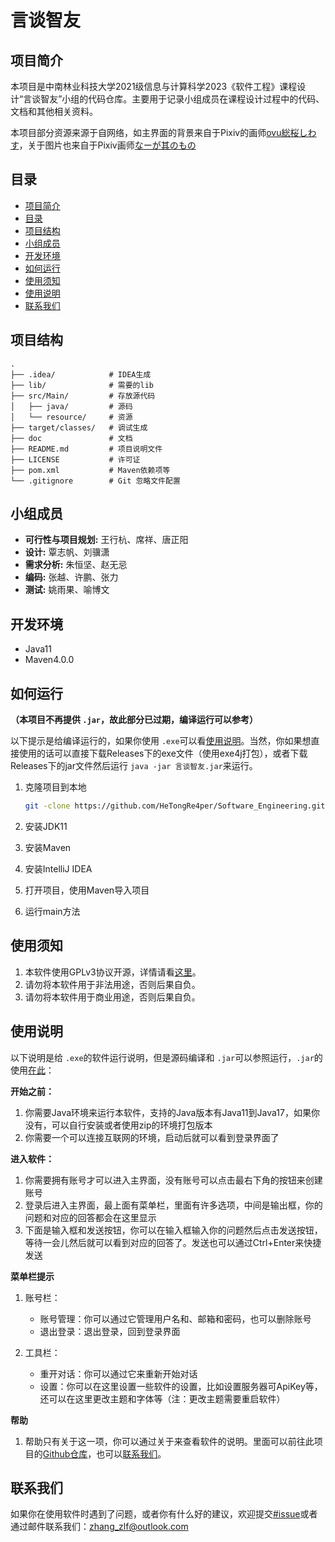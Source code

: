 # 言谈智友

## 项目简介

本项目是中南林业科技大学2021级信息与计算科学2023《软件工程》课程设计“言谈智友”小组的代码仓库。主要用于记录小组成员在课程设计过程中的代码、文档和其他相关资料。


本项目部分资源来源于自网络，如主界面的背景来自于Pixiv的画师[ovu総桜しわす](https://www.pixiv.net/artworks/109348979)，关于图片也来自于Pixiv画师[なーが其のもの](https://www.pixiv.net/artworks/84694532)

## 目录

- [项目简介](#项目简介)
- [目录](#目录)
- [项目结构](#项目结构)
- [小组成员](#小组成员)
- [开发环境](#开发环境)
- [如何运行](#如何运行)
- [使用须知](#使用须知)
- [使用说明](#使用说明)
- [联系我们](#联系我们)

## 项目结构

```plaintext
.
├── .idea/            # IDEA生成
├── lib/              # 需要的lib
├── src/Main/         # 存放源代码
│   ├── java/         # 源码
│   └── resource/     # 资源
├── target/classes/   # 调试生成
├── doc               # 文档
├── README.md         # 项目说明文件
├── LICENSE           # 许可证
├── pom.xml           # Maven依赖项等
└── .gitignore        # Git 忽略文件配置

```

## 小组成员

* **可行性与项目规划:**
  王行杭、席祥、唐正阳
* **设计:**
  覃志帆、刘骥潇
* **需求分析:**
  朱恒坚、赵无忌
* **编码:**
  张越、许鹏、张力
* **测试:**
  姚雨果、喻博文

## 开发环境
* Java11
* Maven4.0.0

## 如何运行

**（本项目不再提供 `.jar`，故此部分已过期，编译运行可以参考）**

以下提示是给编译运行的，如果你使用 `.exe`可以看[使用说明](#使用说明)。当然，你如果想直接使用的话可以直接下载Releases下的exe文件（使用exe4j打包），或者下载Releases下的jar文件然后运行 `java -jar 言谈智友.jar`来运行。

1. 克隆项目到本地

   ```bash
   git -clone https://github.com/HeTongRe4per/Software_Engineering.git
   ```
2. 安装JDK11
3. 安装Maven
4. 安装IntelliJ IDEA
5. 打开项目，使用Maven导入项目
6. 运行main方法

## 使用须知

1. 本软件使用GPLv3协议开源，详情请看[这里](https://github.com/HeTongRe4per/Software_Engineering/blob/master/LICENSE)。
2. 请勿将本软件用于非法用途，否则后果自负。
3. 请勿将本软件用于商业用途，否则后果自负。

## 使用说明

以下说明是给 `.exe`的软件运行说明，但是源码编译和 `.jar`可以参照运行，`.jar`的使用[在此](#如何运行)：

**开始之前：**

1. 你需要Java环境来运行本软件，支持的Java版本有Java11到Java17，如果你没有，可以自行安装或者使用zip的环境打包版本
2. 你需要一个可以连接互联网的环境，启动后就可以看到登录界面了

**进入软件：**

1. 你需要拥有账号才可以进入主界面，没有账号可以点击最右下角的按钮来创建账号
2. 登录后进入主界面，最上面有菜单栏，里面有许多选项，中间是输出框，你的问题和对应的回答都会在这里显示
3. 下面是输入框和发送按钮，你可以在输入框输入你的问题然后点击发送按钮，等待一会儿然后就可以看到对应的回答了。发送也可以通过Ctrl+Enter来快捷发送

**菜单栏提示**

1. 账号栏：

    * 账号管理：你可以通过它管理用户名和、邮箱和密码，也可以删除账号
    * 退出登录：退出登录，回到登录界面
2. 工具栏：

    * 重开对话：你可以通过它来重新开始对话
    * 设置：你可以在这里设置一些软件的设置，比如设置服务器可ApiKey等，还可以在这里更改主题和字体等（注：更改主题需要重启软件）

**帮助**

1. 帮助只有关于这一项，你可以通过关于来查看软件的说明。里面可以前往此项目的[Github仓库](https://github.com/HeTongRe4per/Software_Engineering)，也可以[联系我们](mailto:zhang_zlf@outlook.com)。


## 联系我们

如果你在使用软件时遇到了问题，或者你有什么好的建议，欢迎提交[#issue](https://github.com/HeTongRe4per/Software_Engineering/issues)或者通过邮件联系我们：[zhang_zlf@outlook.com](mailto:zhang_zlf@outlook.com)
